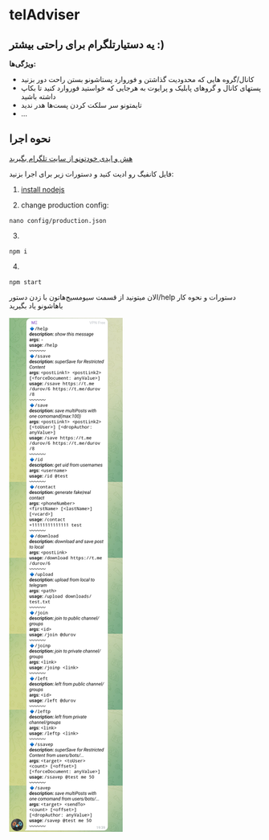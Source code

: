 # telAdviser
## یه دستیارتلگرام برای راحتی بیشتر :)

**ویژگی‌ها:**
 - کانال/گروه هایی که محدودیت گذاشتن و فوروارد پستاشونو بستن راحت دور بزنید
 -  پستهای کانال و گروهای پابلیک و پرایوت به هرجایی که خواستید فوروارد کنید تا بکاپ داشته باشید
 -   تایمتونو سر سلکت کردن پست‌ها هدر ندید
 - ...

## نحوه اجرا

[هش و ایدی خودتونو از سایت تلگرام بگیرید](https://my.telegram.org/)

فایل کانفیگ رو ادیت کنید و دستورات زیر برای اجرا بزنید:

 1. [install nodejs](https://nodejs.org/en/download)
 
 2. change production config:
 ```
 nano config/production.json
 ```

 3.
 ```
 npm i
 ```
 4. 
 ```
npm start
 ```

الان میتونید از قسمت سیومسیج‌هاتون با زدن دستور/help دستورات و نحوه کار باهاشونو یاد بگیرید 


![/help command at saved message](images/1.jpg)
